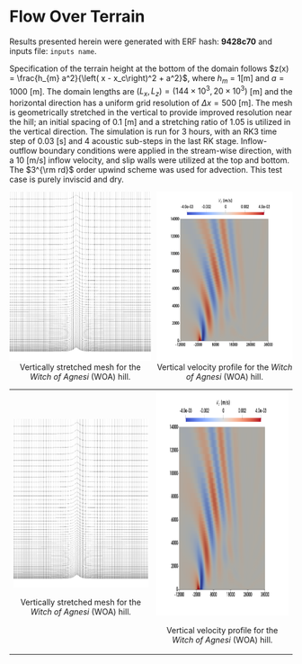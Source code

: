 # Flow Over Terrain

Results presented herein were generated with ERF hash: **9428c70** and inputs file: `inputs name`.
     
Specification of the terrain height at the bottom of the domain follows $z(x) = \frac{h_{m} a^2}{\left( x - x_c\right)^2 + a^2}$, where $h_m$ = 1[m] and $a = 1000$ [m]. The domain lengths are $(L_x, L_z) = (144\times 10^3, 20\times 10^3)$ [m] and the  horizontal direction has a uniform grid resolution of $\Delta x = 500$ [m]. The mesh is geometrically stretched in the vertical to provide improved resolution near the hill; an initial spacing of 0.1 [m] and a stretching ratio of 1.05 is utilized in the vertical direction. The simulation is run for 3 hours, with an RK3 time step of 0.03 [s] and 4 acoustic sub-steps in the last RK stage. Inflow-outflow boundary conditions were applied in the stream-wise direction, with a 10 [m/s] inflow velocity, and slip walls were utilized at the top and bottom. The $3^{\rm rd}$ order upwind scheme was used for advection. This test case is purely inviscid and dry.


<p style="display: flex; align-items: flex-start; justify-content: space-between;">
  <span style="margin-right: 10px; text-align: center;">
    <img src="WoA_mesh.png" alt="Vertically stretched mesh" width="300" height="300">
    <br>
    Vertically stretched mesh for the <i>Witch of Agnesi</i> (WOA) hill.
  </span>
  <span style="text-align: center;">
    <img src="WoA_zvel.png" alt="Vertical velocity profile" width="300" height="300">
    <br>
    Vertical velocity profile for the <i>Witch of Agnesi</i> (WOA) hill.
  </span>
</p>


<table>
  <tr>
    <td style="text-align: center;">
      <img src="WoA_mesh.png" alt="Vertically stretched mesh" width="300" height="300">
      <p>Vertically stretched mesh for the <i>Witch of Agnesi</i> (WOA) hill.</p>
    </td>
    <td style="text-align: center;">
      <img src="WoA_zvel.png" alt="Vertical velocity profile" width="400" height="400">
      <p>Vertical velocity profile for the <i>Witch of Agnesi</i> (WOA) hill.</p>
    </td>
  </tr>
</table>


